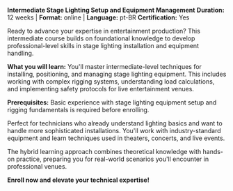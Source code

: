 **Intermediate Stage Lighting Setup and Equipment Management**
**Duration:** 12 weeks | **Format:** online | **Language:** pt-BR
**Certification:** Yes

Ready to advance your expertise in entertainment production? This intermediate course builds on foundational knowledge to develop professional-level skills in stage lighting installation and equipment handling.

**What you will learn:**
You'll master intermediate-level techniques for installing, positioning, and managing stage lighting equipment. This includes working with complex rigging systems, understanding load calculations, and implementing safety protocols for live entertainment venues.

**Prerequisites:**
Basic experience with stage lighting equipment setup and rigging fundamentals is required before enrolling.

Perfect for technicians who already understand lighting basics and want to handle more sophisticated installations. You'll work with industry-standard equipment and learn techniques used in theaters, concerts, and live events.

The hybrid learning approach combines theoretical knowledge with hands-on practice, preparing you for real-world scenarios you'll encounter in professional venues.

**Enroll now and elevate your technical expertise!**
